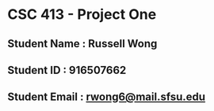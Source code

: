 # CSC 413 - Project One

## Student Name  : Russell Wong	

## Student ID    : 916507662

## Student Email : rwong6@mail.sfsu.edu